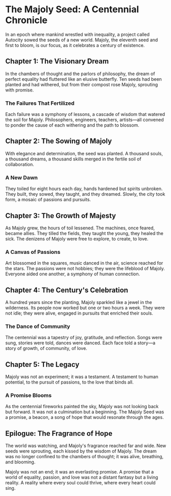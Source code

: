 # The Majoly Seed: A Centennial Chronicle

In an epoch where mankind wrestled with inequality, a project called Autocity sowed the seeds of a new world. Majoly, the eleventh seed and first to bloom, is our focus, as it celebrates a century of existence.

## Chapter 1: The Visionary Dream

In the chambers of thought and the parlors of philosophy, the dream of perfect equality had fluttered like an elusive butterfly. Ten seeds had been planted and had withered, but from their compost rose Majoly, sprouting with promise.

### The Failures That Fertilized

Each failure was a symphony of lessons, a cascade of wisdom that watered the soil for Majoly. Philosophers, engineers, teachers, artists—all convened to ponder the cause of each withering and the path to blossom.

## Chapter 2: The Sowing of Majoly

With elegance and determination, the seed was planted. A thousand souls, a thousand dreams, a thousand skills merged in the fertile soil of collaboration.

### A New Dawn

They toiled for eight hours each day, hands hardened but spirits unbroken. They built, they sowed, they taught, and they dreamed. Slowly, the city took form, a mosaic of passions and pursuits.

## Chapter 3: The Growth of Majesty

As Majoly grew, the hours of toil lessened. The machines, once feared, became allies. They tilled the fields, they taught the young, they healed the sick. The denizens of Majoly were free to explore, to create, to love.

### A Canvas of Passions

Art blossomed in the squares, music danced in the air, science reached for the stars. The passions were not hobbies; they were the lifeblood of Majoly. Everyone aided one another, a symphony of human connection.

## Chapter 4: The Century's Celebration

A hundred years since the planting, Majoly sparkled like a jewel in the wilderness. Its people now worked but one or two hours a week. They were not idle; they were alive, engaged in pursuits that enriched their souls.

### The Dance of Community

The centennial was a tapestry of joy, gratitude, and reflection. Songs were sung, stories were told, dances were danced. Each face told a story—a story of growth, of community, of love.

## Chapter 5: The Legacy

Majoly was not an experiment; it was a testament. A testament to human potential, to the pursuit of passions, to the love that binds all.

### A Promise Blooms

As the centennial fireworks painted the sky, Majoly was not looking back but forward. It was not a culmination but a beginning. The Majoly Seed was a promise, a beacon, a song of hope that would resonate through the ages.

## Epilogue: The Fragrance of Hope

The world was watching, and Majoly's fragrance reached far and wide. New seeds were sprouting, each kissed by the wisdom of Majoly. The dream was no longer confined to the chambers of thought; it was alive, breathing, and blooming.

Majoly was not an end; it was an everlasting promise. A promise that a world of equality, passion, and love was not a distant fantasy but a living reality. A reality where every soul could thrive, where every heart could sing.
